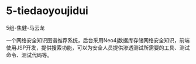 # 5-tiedaoyoujidui
5组-焦健-马云龙

一个网络安全知识图谱推荐系统，后台采用Neo4j数据库存储网络安全知识，前端使用JSP开发，提供搜索功能，可以为安全人员提供渗透测试所需要的工具、测试命令、测试代码等。
